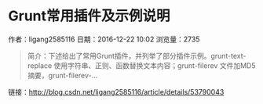 # Grunt常用插件及示例说明
作者：ligang2585116
日期：2016-12-22 10:02
浏览量：2735
> 简介：下述给出了常用Grunt插件，并列举了部分插件示例。grunt-text-replace 使用字符串、正则、函数替换文本内容；grunt-filerev 文件加MD5摘要，grunt-filerev-...

 链接：http://blog.csdn.net/ligang2585116/article/details/53790043
